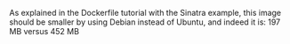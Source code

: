 As explained in the Dockerfile tutorial with the Sinatra example, this image should be smaller by using Debian instead of Ubuntu, and indeed it is: 197 MB versus 452 MB

